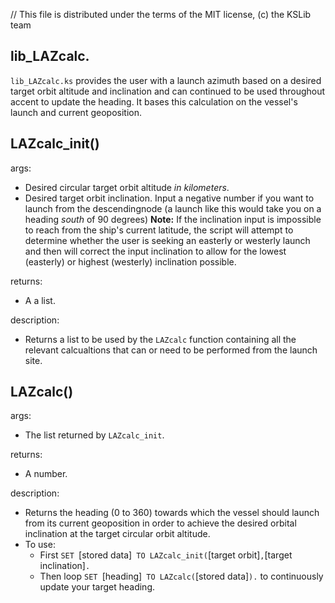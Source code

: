 // This file is distributed under the terms of the MIT license, (c) the KSLib team

## lib_LAZcalc.

``lib_LAZcalc.ks`` provides the user with a launch azimuth based on a desired target orbit altitude and
inclination and can continued to be used throughout accent to update the heading. It bases this calculation on the vessel's launch and current geoposition.

## LAZcalc_init()

args:
  * Desired circular target orbit altitude *in kilometers*.
  * Desired target orbit inclination. Input a negative number if you want to launch from the descendingnode (a launch like this would take you on a heading *south* of 90 degrees)
**Note:** If the inclination input is impossible to reach from the ship's current latitude, the script will attempt to determine whether the user is seeking an easterly or westerly launch and then will correct the input inclination to allow for the lowest (easterly) or highest (westerly) inclination possible.

returns:
  * A a list.

description:
  * Returns a list to be used by the `LAZcalc` function containing all the relevant calcualtions that can or need to be performed from the launch site.

## LAZcalc()

args:
  * The list returned by `LAZcalc_init`.

returns:
  * A number.

description:
  * Returns the heading (0 to 360) towards which the vessel should launch from its current geoposition in order to
    achieve the desired orbital inclination at the target circular orbit altitude.
  * To use:
    * First `SET `[stored data]` TO LAZcalc_init(`[target orbit]`,`[target inclination]`.`
    * Then loop `SET `[heading]` TO LAZcalc(`[stored data]`).` to continuously update your target heading.
